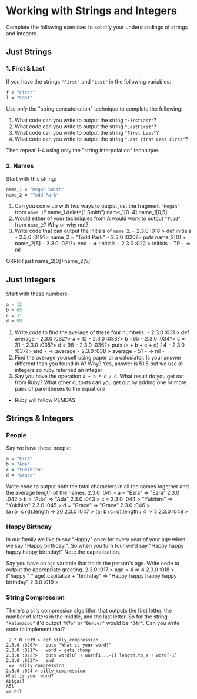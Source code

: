# Working with Strings and Integers

Complete the following exercises to solidify your understandings of strings and integers.

## Just Strings

### 1. First & Last

If you have the strings `"First"` and `"Last"` in the following variables:

```ruby
f = "First"
l = "Last"
```

Use *only* the "string concatenation" technique to complete the following:

1. What code can you write to output the string `"FirstLast"`?
2. What code can you write to output the string `"LastFirst"`?
3. What code can you write to output the string `"First Last"`?
4. What code can you write to output the string `"Last First Last First"`?

Then repeat 1-4 using only the "string interpolation" technique.

### 2. Names

Start with this string:

```ruby
name_1 = "Megan Smith"
name_2 = "Todd Park"
```

1. Can you come up with *two* ways to output just the fragment `"Megan"` from `name_1`? name_1.delete(" Smith")  name_1[0..4] name_1[0,5]
2. Would either of your techniques from A would work to output `"Todd"` from `name_2`? Why or why not?
3. Write code that can output the initials of `name_2`.
⁃	2.3.0 :018 > def initials
	⁃	2.3.0 :019?>   name_2 = "Todd Park"
	⁃	2.3.0 :020?>   puts name_2[0] + name_2[5]
	⁃	2.3.0 :021?>   end
	⁃	 => :initials 
	⁃	2.3.0 :022 > initials
	⁃	TP
	⁃	 => nil 

ORRRR just name_2[0]+name_2[5]


## Just Integers

Start with these numbers:

```ruby
a = 12
b = 65
c = 31
d = 98
```

1. Write code to find the average of these four numbers.
⁃	2.3.0 :031 > def average
	⁃	2.3.0 :032?>   a = 12
	⁃	2.3.0 :033?>   b =65
	⁃	2.3.0 :034?>   c = 31
	⁃	2.3.0 :035?>   d = 98
	⁃	2.3.0 :036?>   puts (a + b + c + d) / 4
	⁃	2.3.0 :037?>   end
	⁃	 => :average 
	⁃	2.3.0 :038 > average
	⁃	51
	⁃	 => nil 
	⁃	
2. Find the average yourself using paper or a calculator. Is your answer different than you found in A? Why? Yes, answer is 51.5 but we use all integers so ruby returned an integer
3. Say you have the operation `a + b * c / d`. What result do you get out from Ruby? What other outputs can you
get out by adding one or more pairs of parentheses to the equation? 
- Ruby will follow PEMDAS

## Strings & Integers

### People

Say we have these people:

```ruby
a = "Ezra"
b = "Ada"
c = "Yukihiro"
d = "Grace"
```

Write code to output both the total characters in all the names together and the average length of the names.
2.3.0 :041 > a = "Ezra"
 => "Ezra" 
2.3.0 :042 > b = "Ada"
 => "Ada" 
2.3.0 :043 > c = 
2.3.0 :044 >   "Yukihiro"
 => "Yukihiro" 
2.3.0 :045 > d = "Grace"
 => "Grace" 
2.3.0 :046 > (a+b+c+d).length
 => 20 
2.3.0 :047 > (a+b+c+d).length / 4
 => 5 
2.3.0 :048 >
### Happy Birthday

In our family we like to say "Happy" once for every year of your age when we say "Happy birthday!". So when you turn
four we'd say "Happy happy happy happy birthday!" Note the capitalization.

Say you have an `age` variable that holds the person's age. Write code to output the appropriate greeting.
2.3.0 :017 >   age = 4
 => 4 
2.3.0 :018 > ("happy " * age).capitalize + "birthday"
 => "Happy happy happy happy birthday" 
2.3.0 :019 > 

### String Compression

There's a silly compression algorithm that outputs the first letter, the number of letters in the middle,
and the last letter. So for the string `"Kalamazoo"` it'd output `"K7o"` or `"Denver"` would be `"D4r"`.
Can you write code to implement that?

     2.3.0 :019 > def silly_compression
    2.3.0 :020?>   puts "What is your word?"
    2.3.0 :021?>   word = gets.chomp
    2.3.0 :022?>   puts word[0] + word[1...-1].length.to_s + word[-1]
    2.3.0 :023?>   end
     => :silly_compression 
    2.3.0 :024 > silly_compression
    What is your word?
    Abigail
    A5l
    => nil 
